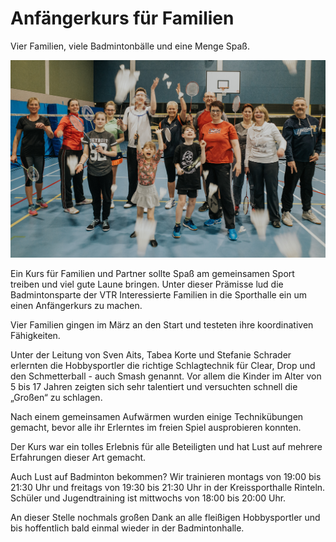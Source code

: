 # Anfängerkurs für Familien

Vier Familien, viele Badmintonbälle und eine Menge Spaß.

![Familienkurs](2017-04-12_familien.jpg)

Ein Kurs für Familien und Partner sollte Spaß am gemeinsamen Sport treiben und viel gute Laune bringen. Unter dieser Prämisse lud die Badmintonsparte der VTR Interessierte Familien in die Sporthalle ein um einen Anfängerkurs zu machen.

Vier Familien gingen im März an den Start und testeten ihre koordinativen Fähigkeiten.

Unter der Leitung von Sven Aits, Tabea Korte und Stefanie Schrader erlernten die Hobbysportler die richtige Schlagtechnik für Clear, Drop und den Schmetterball - auch Smash genannt. Vor allem die Kinder im Alter von 5 bis 17 Jahren zeigten sich sehr talentiert und versuchten schnell die „Großen“ zu schlagen.

Nach einem gemeinsamen Aufwärmen wurden einige Technikübungen gemacht, bevor alle ihr Erlerntes im freien Spiel ausprobieren konnten.

Der Kurs war ein tolles Erlebnis für alle Beteiligten und hat Lust auf mehrere Erfahrungen dieser Art gemacht. 

Auch Lust auf Badminton bekommen? Wir trainieren montags von 19:00 bis 21:30 Uhr und freitags von 19:30 bis 21:30 Uhr in der Kreissporthalle Rinteln. Schüler und Jugendtraining ist mittwochs von 18:00 bis 20:00 Uhr.

An dieser Stelle nochmals großen Dank an alle fleißigen Hobbysportler und bis hoffentlich bald einmal wieder in der Badmintonhalle.
